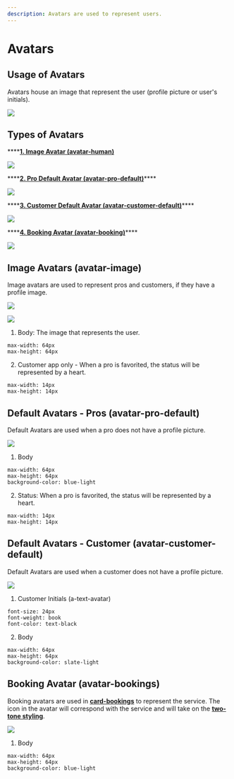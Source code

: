 ```yaml
---
description: Avatars are used to represent users.
---
```


# Avatars

## Usage of Avatars

Avatars house an image that represent the user \(profile picture or user's initials\). 

![](../.gitbook/assets/avatar-overview.png)

## Types of Avatars

\*\*\*\*[**1. Image Avatar \(avatar-human\)**](avatars.md#image-avatars-avatar-image)

![](../.gitbook/assets/image-avatars.png)

\*\*\*\*[**2. Pro Default Avatar \(avatar-pro-default\)**](avatars.md#default-avatars-pros-avatar-pro-default)\*\*\*\*

![](../.gitbook/assets/default-avatar.png)

\*\*\*\*[**3. Customer Default Avatar \(avatar-customer-default\)**](avatars.md#default-avatars-customer-avatar-customer-default)\*\*\*\*

![](../.gitbook/assets/customer-detault.png)

\*\*\*\*[**4. Booking Avatar \(avatar-booking\)**](avatars.md#booking-avatar-a-avatar-bookings)\*\*\*\*

![](../.gitbook/assets/booking-avatar.png)

## Image Avatars \(avatar-image\)

Image avatars are used to represent pros and customers, if they have a profile image.

![](https://blobscdn.gitbook.com/v0/b/gitbook-28427.appspot.com/o/assets%2F-LPWP46krdBhvVZjXTI3%2F-LvpvsJIxtnd-bVB2Qvc%2F-Lvpz-p7aH2z6GBwUJ-v%2FImage%20Avatars.png?alt=media&token=ab85c381-18df-48fc-b956-60785689620e)

![](../.gitbook/assets/pro-avatar-detail.png)

1. Body: The image that represents the user. 

```text
max-width: 64px
max-height: 64px
```

2. Customer app only - When a pro is favorited, the status will be represented by a heart. 

```text
max-width: 14px
max-height: 14px
```

## Default Avatars - Pros \(avatar-pro-default\)

Default Avatars are used when a pro does not have a profile picture.

![](../.gitbook/assets/default-avatar-detail.png)

1. Body

```text
max-width: 64px
max-height: 64px
background-color: blue-light
```

2. Status: When a pro is favorited, the status will be represented by a heart. 

```text
max-width: 14px
max-height: 14px
```

## Default Avatars - Customer \(avatar-customer-default\)

Default Avatars are used when a customer does not have a profile picture.

![](../.gitbook/assets/default-cust-detail.png)

1. Customer Initials \(a-text-avatar\)

```text
font-size: 24px
font-weight: book
font-color: text-black
```

2. Body

```text
max-width: 64px
max-height: 64px
background-color: slate-light
```

## Booking Avatar \(avatar-bookings\)

Booking avatars are used in [**card-bookings**](action-cards/booking-cards.md) to represent the service. The icon in the avatar will correspond with the service and will take on the [**two-tone styling**](../brand-guidelines/iconography.md#usage-of-two-tone-icons).  

![](../.gitbook/assets/bookign-avatar-detail.png)

1. Body

```text
max-width: 64px
max-height: 64px
background-color: blue-light
```

